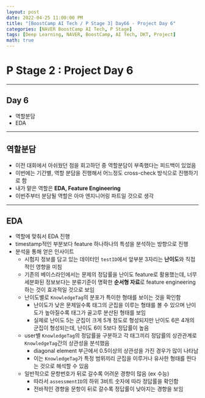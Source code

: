 ```yaml
---
layout: post
date: 2022-04-25 11:00:00 PM
title: "[BoostCamp AI Tech / P Stage 3] Day66 - Project Day 6"
categories: [NAVER BoostCamp AI Tech, P Stage]
tags: [Deep Learning, NAVER, BoostCamp, AI Tech, DKT, Project]
math: true
---
```


# P Stage 2 : Project Day 6

---

## Day 6

- 역할분담
- EDA

---

## 역할분담

- 이전 대회에서 아쉬웠던 점을 회고하던 중 역할분담이 부족했다는 피드백이 있었음
- 이번에는 기간별, 역할 분담을 진행해서 어느정도 cross-check 방식으로 진행하기로 함
- 내가 맡은 역할은 **EDA, Feature Engineering**
- 이번주부터 분담될 역할은 아마 엔지니어링 파트일 것으로 생각

---

## EDA

- 역할에 맞춰서 EDA 진행
- timestamp적인 부분보다 feature 하나하나의 특성을 분석하는 방향으로 진행
- 분석을 통해 얻은 인사이트
  - 시험지 정보를 담고 있는 데이터인 `testID`에서 앞부분 3자리는 **난이도**와 직접적인 영향을 미침
  - 기존의 베이스라인에서는 문제의 정답률을 난이도 feature로 활용했는데, 너무 세분화된 정보보다는 분류기준이 명확한 **순서형 자료**로 feature engineering 하는 것이 효과적일 것으로 보임
  - 난이도별로 `KnowledgeTag`의 분포가 특이한 형태를 보이는 것을 확인함
    - 난이도가 낮은 문제일수록 태그의 군집을 이루는 형태를 볼 수 있으며 난이도가 높아질수록 태그가 골고루 분산된 형태를 보임
    - 실제로 난이도 5는 군집이 크게 5개 정도로 형성되지만 난이도 6은 4개의 군집이 형성되는데, 난이도 6이 5보다 정답률이 높음
  - user별 `KnowledgeTag`의 정답률을 구분하고 각 태그끼리 정답률의 상관관계로 `KnowledgeTag`간의 상관성을 분석했음
    - diagonal element 부근에서 0.5이상의 상관성을 가진 경우가 많이 나타남
    - 이는 `KnowledgeTag`가 특정 범위끼리 군집을 이루거나 유사한 형태를 띈다는 것으로 해석할 수 있음
  - 일반적으로 문항번호가 뒤로 갈수록 어려운 경향이 많음 (ex 수능) 
    - 따라서 `assessmentID`의 하위 3비트 숫자에 따라 정답률을 확인함
    - 전바적인 경향을 문항이 뒤로 갈수록 정답률이 낮아지는 경향을 보임
